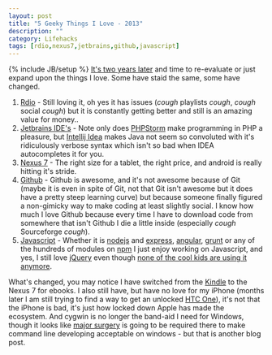 ```yaml
---
layout: post
title: "5 Geeky Things I Love - 2013"
description: ""
category: Lifehacks
tags: [rdio,nexus7,jetbrains,github,javascript]
---
```

{% include JB/setup %}
[It's two years later](/thingsilove/2011/07/21/5-geeky-things-i-love/) and time to re-evaluate or just expand upon the things I love.  Some have staid the same, some have changed.

1. [Rdio](http://rd.io) - Still loving it, oh yes it has issues (*cough* playlists *cough*, *cough* social *cough*) but it is constantly getting better and still is an amazing value for money..
1. [Jetbrains IDE's](http://www.jetbrains.com/phpstorm/) - Note only does [PHPStorm](http://www.jetbrains.com/phpstorm/) make programming in PHP
a pleasure, but [Intellij Idea](http://www.jetbrains.com/idea/) makes Java not seem so convoluted with it's ridiculously verbose syntax which isn't so bad when
IDEA autocompletes it for you.
1. [Nexus 7](http://www.google.ca/nexus/7/) - The right size for a tablet, the right price, and android is really hitting it's stride.
1. [Github](http://www.github.com/) - Github is awesome, and it's not awesome because of Git (maybe it is even in spite of Git, not that Git isn't awesome but it does
have a pretty steep learning curve) but because someone finally figured a non-gimicky way to make coding at least slightly social.  I know how much I love Github because
every time I have to download code from somewhere that isn't Github I die a little inside (especially *cough* Sourceforge *cough*).
1. [Javascript](http://javascript.crockford.com/) - Whether it is [nodejs](http://nodejs.org/) and [express](http://expressjs.com/), [angular](http://angularjs.org/), [grunt](http://gruntjs.com/) or
any of the hundreds of modules on [npm](https://npmjs.org/) I just enjoy working on Javascript, and yes, I still love [jQuery](http://jquery.com/) even though
[none of the cool kids are using it anymore](http://vanilla-js.com/).

What's changed, you may notice I have switched from the [Kindle](http://www.amazon.com/gp/product/B002Y27P3M/ref=sv_kinh_0) to the Nexus 7 for ebooks.  I also still
have, but have no love for my iPhone (months later I am still trying to find a way to get an unlocked [HTC One](http://shopamerica.htc.com/cell-phones/productdetail.htm?prId=41599)),
it's not that the iPhone is bad, it's just how locked down Apple has made the ecosystem.  And cygwin is no longer the band-aid I need for Windows, though it looks like
[major surgery](http://fedoraproject.org/) is going to be required there to make command line developing acceptable on windows - but that is another blog post.